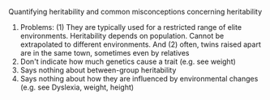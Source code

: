 Quantifying heritability and common misconceptions concerning heritability

1. Problems: (1) They are typically used for a restricted range of elite environments. Heritability depends on population. Cannot be extrapolated to different environments. And (2) often, twins raised apart are in the same town, sometimes even by relatives
2. Don't indicate how much genetics cause a trait (e.g. see weight)
3. Says nothing about between-group heritability
4. Says nothing about how they are influenced by environmental changes (e.g. see Dyslexia, weight, height)
